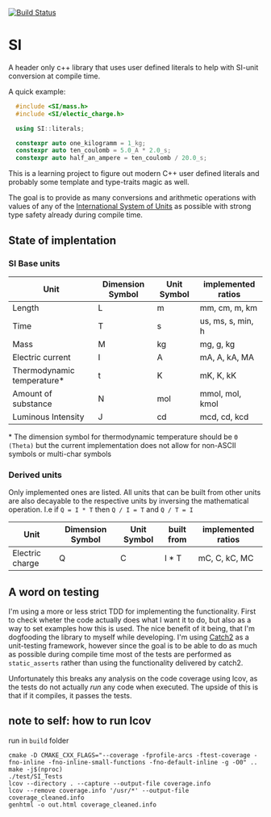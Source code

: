 [![Build Status](https://travis-ci.com/bernedom/SI.svg?branch=master)](https://travis-ci.com/bernedom/SI)


# SI
A header only c++ library that uses user defined literals to help with SI-unit conversion at compile time.

A quick example: 
```cpp
  #include <SI/mass.h>
  #include <SI/electic_charge.h>

  using SI::literals;

  constexpr auto one_kilogramm = 1_kg;
  constexpr auto ten_coulomb = 5.0_A * 2.0_s;
  constexpr auto half_an_ampere = ten_coulomb / 20.0_s;
```

This is a learning project to figure out modern C++ user defined literals and probably some template and type-traits magic as well. 

The goal is to provide as many conversions and arithmetic operations with values of any of the [International System of Units](https://en.wikipedia.org/wiki/International_System_of_Units) as possible with strong type safety already during compile time. 

## State of implentation

### SI Base units

| Unit                       | Dimension Symbol | Unit Symbol | implemented ratios |
| -------------------------- | ---------------- | ----------- | ------------------ |
| Length                     | L                | m           | mm, cm, m, km      |
| Time                       | T                | s           | us, ms, s, min, h  |
| Mass                       | M                | kg          | mg, g, kg          |
| Electric current           | I                | A           | mA, A, kA, MA      |
| Thermodynamic temperature* | t                | K           | mK, K, kK          |
| Amount of substance        | N                | mol         | mmol, mol, kmol    |
| Luminous Intensity         | J                | cd          | mcd, cd, kcd       |

\* The dimension symbol for thermodynamic temperature should be `Θ (Theta)` but the current implementation does not allow for non-ASCII symbols or multi-char symbols

### Derived units

Only implemented ones are listed. All units that can be built from other units are also decayable to the respective units by inversing the mathematical operation. I.e if `Q = I * T` then `Q / I = T` and `Q / T = I`

| Unit            | Dimension Symbol | Unit Symbol | built from | implemented ratios |
| --------------- | ---------------- | ----------- | ---------- | ------------------ |
| Electric charge | Q                | C           | I * T      | mC, C, kC, MC      |

## A word on testing 

I'm using a more or less strict TDD for implementing the functionality. First to check wheter the code actually does what I want it to do, but also as a way to set examples how this is used. The nice benefit of it being, that I'm dogfooding the library to myself while developing. I'm using [Catch2](https://github.com/catchorg/Catch2) as a unit-testing framework, however since the goal is to be able to do as much as possible during compile time most of the tests are performed as `static_asserts` rather than using the functionality delivered by catch2. 

Unfortunately this breaks any analysis on the code coverage using lcov, as the tests do not actually *run* any code when executed. The upside of this is that if it compiles, it passes the tests.    

## note to self: how to run lcov

run in `build` folder

```
cmake -D CMAKE_CXX_FLAGS="--coverage -fprofile-arcs -ftest-coverage -fno-inline -fno-inline-small-functions -fno-default-inline -g -O0" ..
make -j$(nproc)
./test/SI_Tests
lcov --directory . --capture --output-file coverage.info
lcov --remove coverage.info '/usr/*' --output-file coverage_cleaned.info
genhtml -o out.html coverage_cleaned.info
```